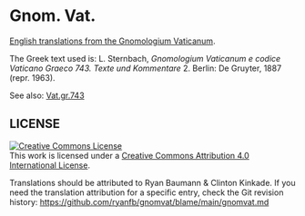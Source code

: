 # Gnom. Vat.
[English translations from the Gnomologium Vaticanum](https://ryanfb.github.io/gnomvat/gnomvat).

The Greek text used is: L. Sternbach, *Gnomologium Vaticanum e codice Vaticano Graeco 743. Texte und Kommentare* 2. Berlin: De Gruyter, 1887 (repr. 1963).

See also: [Vat.gr.743](https://digi.vatlib.it/mss/detail/Vat.gr.743)

## LICENSE

<a rel="license" href="http://creativecommons.org/licenses/by/4.0/"><img alt="Creative Commons License" style="border-width:0" src="https://i.creativecommons.org/l/by/4.0/88x31.png" /></a><br />This work is licensed under a <a rel="license" href="http://creativecommons.org/licenses/by/4.0/">Creative Commons Attribution 4.0 International License</a>.

Translations should be attributed to Ryan Baumann & Clinton Kinkade. If you need the translation attribution for a specific entry, check the Git revision history: <https://github.com/ryanfb/gnomvat/blame/main/gnomvat.md>
